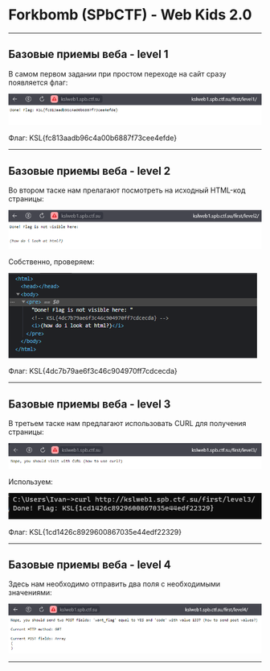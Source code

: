 # Forkbomb (SPbCTF) - Web Kids 2.0

---

## Базовые приемы веба - level 1

В самом первом задании при простом переходе на сайт сразу появляется флаг:

![ScreenShot](screenshots/1.png)

Флаг: KSL{fc813aadb96c4a00b6887f73cee4efde}

---

## Базовые приемы веба - level 2

Во втором таске нам прелагают посмотреть на исходный HTML-код страницы:

![ScreenShot](screenshots/2.png)

Собственно, проверяем:

![ScreenShot](screenshots/3.png)

Флаг: KSL{4dc7b79ae6f3c46c904970ff7cdcecda}

---

## Базовые приемы веба - level 3

В третьем таске нам предлагают использовать CURL для получения страницы:

![ScreenShot](screenshots/4.png)

Используем:

![ScreenShot](screenshots/5.png)

Флаг: KSL{1cd1426c8929600867035e44edf22329}

---

## Базовые приемы веба - level 4

Здесь нам необходимо отправить два поля с необходимыми значениями:

![ScreenShot](screenshots/6.png)



---
